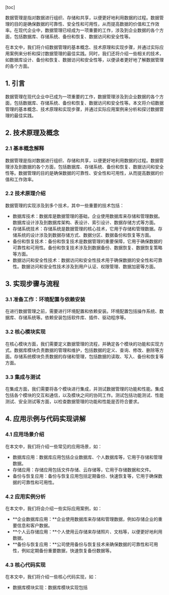 
[toc]                    
                
                
数据管理是指对数据进行组织、存储和共享，以便更好地利用数据的过程。数据管理的目的是确保数据的可靠性、安全性和可用性，从而提高数据的价值和工作效率。在现代企业中，数据管理已经成为一项重要的工作，涉及到企业数据的各个方面，包括数据库、存储系统、备份和恢复、数据访问和安全性等。

在本文中，我们将介绍数据管理的基本概念、技术原理和实现步骤，并通过实际应用案例来分析和探讨数据管理的最佳实践。同时，我们还将介绍一些相关的技术，如数据库设计、备份和恢复、数据访问和安全性等，以便读者更好地了解数据管理的各个方面。

## 1. 引言

数据管理在现代企业中已成为一项重要的工作，数据管理涉及到企业数据的各个方面，包括数据库、存储系统、备份和恢复、数据访问和安全性等。本文将介绍数据管理的基本概念、技术原理和实现步骤，并通过实际应用案例来分析和探讨数据管理的最佳实践。

## 2. 技术原理及概念

### 2.1 基本概念解释

数据管理是指对数据进行组织、存储和共享，以便更好地利用数据的过程。数据管理涉及到数据的各个方面，包括数据库、存储系统、备份和恢复、数据访问和安全性等。数据管理的目的是确保数据的可靠性、安全性和可用性，从而提高数据的价值和工作效率。

### 2.2 技术原理介绍

数据管理的实现涉及到多个技术，其中一些重要的技术包括：

- 数据库技术：数据库是数据管理的基础，企业使用数据库来存储和管理数据。数据库设计涉及到数据库架构、表设计、索引设计、数据存储方式等方面。
- 存储系统技术：存储系统是数据管理的核心技术，它用于存储和管理数据。存储系统的设计涉及到数据存储方式、数据分区、数据备份和恢复等方面。
- 备份和恢复技术：备份和恢复技术是数据管理的重要保障，它用于确保数据的可靠性和可用性。备份和恢复技术涉及到数据备份、数据恢复、数据恢复策略等方面。
- 数据访问和安全性技术：数据访问和安全性技术用于确保数据的安全性和可靠性。数据访问和安全性技术涉及到用户认证、权限管理、数据加密等方面。

## 3. 实现步骤与流程

### 3.1 准备工作：环境配置与依赖安装

在进行数据管理之前，需要进行环境配置和依赖安装。环境配置包括操作系统、数据库、存储系统等。依赖安装包括软件库、插件、驱动程序等。

### 3.2 核心模块实现

在核心模块方面，我们需要定义数据管理的流程，并确定各个模块的功能和实现方式。数据库模块负责数据的管理和维护，包括数据的定义、查询、修改、删除等方面。存储系统模块负责数据的存储和管理，包括数据的读取、写入、备份和恢复等方面。

### 3.3 集成与测试

在集成方面，我们需要将各个模块进行集成，并测试数据管理的功能和性能。集成包括各个模块的交互和通信，以及模块之间的协同工作。测试包括功能测试、性能测试、安全测试等方面，以检查数据管理的功能和性能是否符合要求。

## 4. 应用示例与代码实现讲解

### 4.1 应用场景介绍

在本文中，我们将介绍一些常见的应用场景，如：

- 数据库应用：数据库应用包括企业数据库、个人数据库等，它用于存储和管理数据。
- 存储应用：存储应用包括文件存储、云存储等，它用于存储数据和文件。
- 备份与恢复应用：备份与恢复应用包括定期备份、快速恢复等，它用于确保数据的可靠性和可用性。

### 4.2 应用实例分析

在本文中，我们将会介绍一些实际应用案例，如：

- **企业数据库应用：**企业使用数据库来存储和管理数据，例如存储企业的重要信息和客户数据。
- **个人云存储应用：**个人使用云存储来存储照片、文档等，以便更好地利用数据。
- **备份与恢复应用：**公司使用备份与恢复技术来确保数据的可靠性和可用性，例如定期备份重要数据，快速恢复备份数据等。

### 4.3 核心代码实现

在本文中，我们将介绍一些核心代码实现，如：

- 数据库模块实现：数据库模块实现包括

